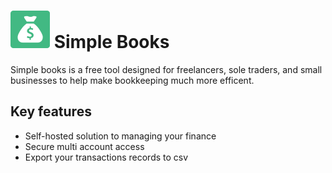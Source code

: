 # ![alt text](https://github.com/MatthewBleUK/Simple-Books/blob/main/public/imgs/logo60x60.png)    Simple Books

Simple books is a free tool designed for freelancers, sole traders, and small businesses to help make bookkeeping much more efficent. 

## Key features

- Self-hosted solution to managing your finance
- Secure multi  account access
- Export your transactions records to csv  
